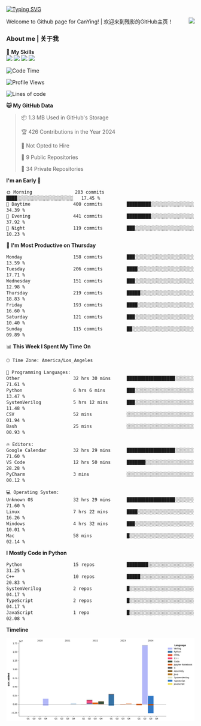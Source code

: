 [![Typing SVG](https://readme-typing-svg.herokuapp.com?size=25&duration=3500&color=00FFFF&vCenter=true&width=250&height=40&lines=Hi+Welcome+%F0%9F%91%8B%F0%9F%8F%BB;I'm+CanYing|残影)](https://git.io/typing-svg)

<a href="#">
  <img align="right" src="https://github-readme-stats.vercel.app/api?username=CanYing0913&count_private=true&rank_icon=github&show_icons=true&bg_color=15,f2f7fd,E0EAFC&" />
</a>

Welcome to Github page for CanYing! | 欢迎来到残影的GitHub主页！

### About me | 关于我

🌟 **My Skills**  
![](https://img.shields.io/badge/-C-A8B9CC?style=flat-square&logo=C&logoColor=fff)
![](https://img.shields.io/badge/-C++-00599C?style=flat-square&logo=Cpp&logoColor=fff)
![](https://img.shields.io/badge/-Python-3776AB?style=flat-square&logo=Python&logoColor=fff)
![](https://img.shields.io/badge/-Linux-000000?style=flat-square&logo=Linux&logoColor=fff)

<!--START_SECTION:waka-->
![Code Time](http://img.shields.io/badge/Code%20Time-841%20hrs%206%20mins-blue)

![Profile Views](http://img.shields.io/badge/Profile%20Views-0-blue)

![Lines of code](https://img.shields.io/badge/From%20Hello%20World%20I%27ve%20Written-26.3%20million%20lines%20of%20code-blue)

**🐱 My GitHub Data** 

> 📦 1.3 MB Used in GitHub's Storage 
 > 
> 🏆 426 Contributions in the Year 2024
 > 
> 🚫 Not Opted to Hire
 > 
> 📜 9 Public Repositories 
 > 
> 🔑 34 Private Repositories 
 > 
**I'm an Early 🐤** 

```text
🌞 Morning                203 commits         ████░░░░░░░░░░░░░░░░░░░░░   17.45 % 
🌆 Daytime                400 commits         █████████░░░░░░░░░░░░░░░░   34.39 % 
🌃 Evening                441 commits         █████████░░░░░░░░░░░░░░░░   37.92 % 
🌙 Night                  119 commits         ███░░░░░░░░░░░░░░░░░░░░░░   10.23 % 
```
📅 **I'm Most Productive on Thursday** 

```text
Monday                   158 commits         ███░░░░░░░░░░░░░░░░░░░░░░   13.59 % 
Tuesday                  206 commits         ████░░░░░░░░░░░░░░░░░░░░░   17.71 % 
Wednesday                151 commits         ███░░░░░░░░░░░░░░░░░░░░░░   12.98 % 
Thursday                 219 commits         █████░░░░░░░░░░░░░░░░░░░░   18.83 % 
Friday                   193 commits         ████░░░░░░░░░░░░░░░░░░░░░   16.60 % 
Saturday                 121 commits         ███░░░░░░░░░░░░░░░░░░░░░░   10.40 % 
Sunday                   115 commits         ██░░░░░░░░░░░░░░░░░░░░░░░   09.89 % 
```


📊 **This Week I Spent My Time On** 

```text
🕑︎ Time Zone: America/Los_Angeles

💬 Programming Languages: 
Other                    32 hrs 30 mins      ██████████████████░░░░░░░   71.61 % 
Python                   6 hrs 6 mins        ███░░░░░░░░░░░░░░░░░░░░░░   13.47 % 
SystemVerilog            5 hrs 12 mins       ███░░░░░░░░░░░░░░░░░░░░░░   11.48 % 
CSV                      52 mins             ░░░░░░░░░░░░░░░░░░░░░░░░░   01.94 % 
Bash                     25 mins             ░░░░░░░░░░░░░░░░░░░░░░░░░   00.93 % 

🔥 Editors: 
Google Calendar          32 hrs 29 mins      ██████████████████░░░░░░░   71.60 % 
VS Code                  12 hrs 50 mins      ███████░░░░░░░░░░░░░░░░░░   28.28 % 
PyCharm                  3 mins              ░░░░░░░░░░░░░░░░░░░░░░░░░   00.12 % 

💻 Operating System: 
Unknown OS               32 hrs 29 mins      ██████████████████░░░░░░░   71.60 % 
Linux                    7 hrs 22 mins       ████░░░░░░░░░░░░░░░░░░░░░   16.26 % 
Windows                  4 hrs 32 mins       ███░░░░░░░░░░░░░░░░░░░░░░   10.01 % 
Mac                      58 mins             █░░░░░░░░░░░░░░░░░░░░░░░░   02.14 % 
```

**I Mostly Code in Python** 

```text
Python                   15 repos            ████████░░░░░░░░░░░░░░░░░   31.25 % 
C++                      10 repos            █████░░░░░░░░░░░░░░░░░░░░   20.83 % 
SystemVerilog            2 repos             █░░░░░░░░░░░░░░░░░░░░░░░░   04.17 % 
TypeScript               2 repos             █░░░░░░░░░░░░░░░░░░░░░░░░   04.17 % 
JavaScript               1 repo              █░░░░░░░░░░░░░░░░░░░░░░░░   02.08 % 
```



**Timeline**

![Lines of Code chart](https://raw.githubusercontent.com/CanYing0913/CanYing0913/master/assets/bar_graph.png)


<!--END_SECTION:waka-->
